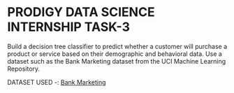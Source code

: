 # PRODIGY DATA SCIENCE INTERNSHIP TASK-3

Build a decision tree classifier to predict whether a customer will purchase a product or service based on their demographic and behavioral data. Use a dataset such as the Bank Marketing dataset from the UCI Machine Learning Repository.

DATASET USED -: [Bank Marketing](https://archive.ics.uci.edu/dataset/222/bank+marketing)
